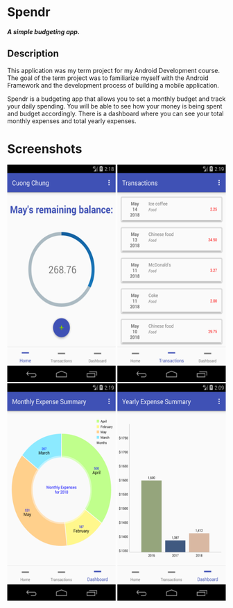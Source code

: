 # Spendr
##### A simple budgeting app.

## Description
This application was my term project for my Android Development course. The goal of the term project was to familiarize myself with the Android Framework and the development process of building a mobile application.

Spendr is a budgeting app that allows you to set a monthly budget and track your daily spending. You will be able to see how your money is being spent and budget accordingly. There is a dashboard where you can see your total monthly expenses and total yearly expenses.

# Screenshots
<img src="https://raw.githubusercontent.com/cqchung619/Spendr/master/images/01%20Home.png" height="500" width="250">
<img src="https://raw.githubusercontent.com/cqchung619/Spendr/master/images/02%20Transaction%20List.png" height="500" width="250">
<img src="https://raw.githubusercontent.com/cqchung619/Spendr/master/images/03-1%20Dashboard%20Pie%20Chart.png" height="500" width="250">
<img src="https://raw.githubusercontent.com/cqchung619/Spendr/master/images/03-2%20Dashboard%20Bar%20Chart.png" height="500" width="250">
